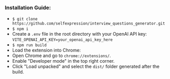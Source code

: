 ### Installation Guide:

- `$ git clone https://github.com/selfexpression/interview_questions_generator.git`
- `$ npm i`
- Create a `.env` file in the root directory with your OpenAI API key: `VITE_OPENAI_API_KEY=your_openai_api_key_here`
- `$ npm run build`
- Load the extension into Chrome:
- Open Chrome and go to `chrome://extensions/`.
- Enable "Developer mode" in the top right corner.
- Click "Load unpacked" and select the `dist/` folder generated after the build.
